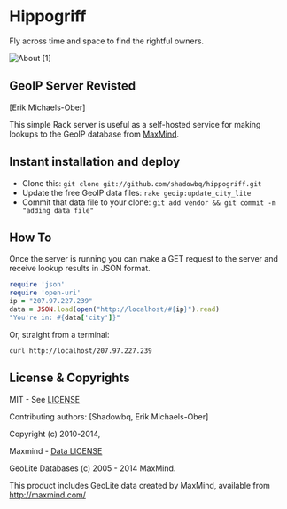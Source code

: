 # Hippogriff

Fly across time and space to find the rightful owners.

![About](http://upload.wikimedia.org/wikipedia/commons/d/da/Hippogriff2.jpg) [1]

## GeoIP Server Revisted

[Erik Michaels-Ober]

This simple Rack server is useful as a self-hosted service for making lookups to the GeoIP database from [MaxMind][].

[maxmind]: http://www.maxmind.com/app/geolite


## Instant installation and deploy

* Clone this: `git clone git://github.com/shadowbq/hippogriff.git`
* Update the free GeoIP data files: `rake geoip:update_city_lite`
* Commit that data file to your clone: `git add vendor && git commit -m "adding data file"`

## How To

Once the server is running you can make a GET request to the server and receive lookup results in JSON format.

```ruby
require 'json'
require 'open-uri'
ip = "207.97.227.239"
data = JSON.load(open("http://localhost/#{ip}").read)
"You're in: #{data['city']}"
```

Or, straight from a terminal:

    curl http://localhost/207.97.227.239

## License & Copyrights

MIT - See [LICENSE](./LICENSE)

Contributing authors: [Shadowbq, Erik Michaels-Ober]

Copyright (c) 2010-2014, 

Maxmind - [Data LICENSE](./LICENSE.Maxmind)

GeoLite Databases (c) 2005 - 2014 MaxMind.

This product includes GeoLite data created by MaxMind, available from
http://maxmind.com/ 
